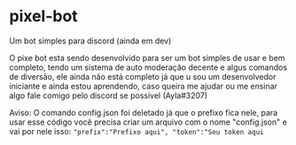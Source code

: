 # pixel-bot
 Um bot simples para discord (ainda em dev)

 O pixe bot esta sendo desenvolvido para ser um bot simples de usar e bem completo, tendo um sistema de auto moderação decente e algus comandos de diversão, ele ainda não está completo já que u sou um desenvolvedor iniciante e ainda estou aprendendo, caso queira me ajudar ou me ensinar algo fale comigo pelo discord se possivel (Ayla#3207)

Aviso: O comando config.json foi deletado já que o prefixo fica nele, para usar esse código você precisa criar um arquivo com o nome "config.json" e vai por nele isso:
``"prefix":"Prefixo aqui",
"token":"Seu token aqui``
